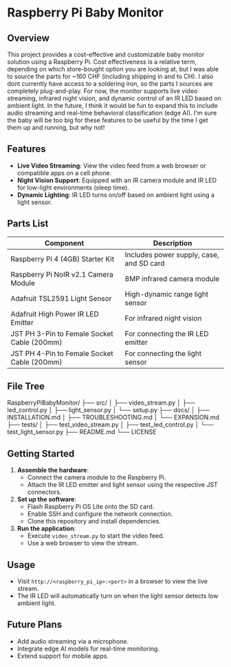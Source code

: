 # Raspberry Pi Baby Monitor

## Overview
This project provides a cost-effective and customizable baby monitor solution using a Raspberry Pi. Cost effectiveness is a relative term, depending on which store-bought option you are looking at, but I was able to source the parts for ~160 CHF (including shipping in and to CH). I also dont currently have access to a soldering iron, so the parts I sources are completely plug-and-play. For now, the monitor supports live video streaming, infrared night vision, and dynamic control of an IR LED based on ambient light. In the future, I think it would be fun to expand this to include audio streaming and real-time behavioral classification (edge AI). I'm sure the baby will be too big for these features to be useful by the time I get them up and running, but why not!

## Features
- **Live Video Streaming**: View the video feed from a web browser or compatible apps on a cell phone.
- **Night Vision Support**: Equipped with an IR camera module and IR LED for low-light environments (sleep time).
- **Dynamic Lighting**: IR LED turns on/off based on ambient light using a light sensor.

## Parts List
| Component                                      | Description
|----------------------------------------------- |-----------------------------------------------------------------------------------|
| Raspberry Pi 4 (4GB) Starter Kit               | Includes power supply, case, and SD card                 
| Raspberry Pi NoIR v2.1 Camera Module           | 8MP infrared camera module                              
| Adafruit TSL2591 Light Sensor                  | High-dynamic range light sensor                          
| Adafruit High Power IR LED Emitter             | For infrared night vision                                
| JST PH 3-Pin to Female Socket Cable (200mm)    | For connecting the IR LED emitter                        
| JST PH 4-Pin to Female Socket Cable (200mm)    | For connecting the light sensor                          

## File Tree
RaspberryPiBabyMonitor/
├── src/
│ ├── video_stream.py
│ ├── led_control.py
│ ├── light_sensor.py
│ └── setup.py
├── docs/
│ ├── INSTALLATION.md
│ ├── TROUBLESHOOTING.md
│ └── EXPANSION.md
├── tests/
│ ├── test_video_stream.py
│ ├── test_led_control.py
│ └── test_light_sensor.py
├── README.md
└── LICENSE


## Getting Started
1. **Assemble the hardware**:
   - Connect the camera module to the Raspberry Pi.
   - Attach the IR LED emitter and light sensor using the respective JST connectors.
2. **Set up the software**:
   - Flash Raspberry Pi OS Lite onto the SD card.
   - Enable SSH and configure the network connection.
   - Clone this repository and install dependencies.
3. **Run the application**:
   - Execute `video_stream.py` to start the video feed.
   - Use a web browser to view the stream.

## Usage
- Visit `http://<raspberry_pi_ip>:<port>` in a browser to view the live stream.
- The IR LED will automatically turn on when the light sensor detects low ambient light.

## Future Plans
- Add audio streaming via a microphone.
- Integrate edge AI models for real-time monitoring.
- Extend support for mobile apps.



